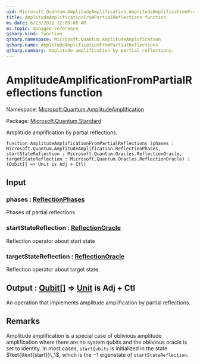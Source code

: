 ```yaml
---
uid: Microsoft.Quantum.AmplitudeAmplification.AmplitudeAmplificationFromPartialReflections
title: AmplitudeAmplificationFromPartialReflections function
ms.date: 6/23/2022 12:00:00 AM
ms.topic: managed-reference
qsharp.kind: function
qsharp.namespace: Microsoft.Quantum.AmplitudeAmplification
qsharp.name: AmplitudeAmplificationFromPartialReflections
qsharp.summary: Amplitude amplification by partial reflections.
---
```


# AmplitudeAmplificationFromPartialReflections function

Namespace: [Microsoft.Quantum.AmplitudeAmplification](xref:Microsoft.Quantum.AmplitudeAmplification)

Package: [Microsoft.Quantum.Standard](https://nuget.org/packages/Microsoft.Quantum.Standard)


Amplitude amplification by partial reflections.

```qsharp
function AmplitudeAmplificationFromPartialReflections (phases : Microsoft.Quantum.AmplitudeAmplification.ReflectionPhases, startStateReflection : Microsoft.Quantum.Oracles.ReflectionOracle, targetStateReflection : Microsoft.Quantum.Oracles.ReflectionOracle) : (Qubit[] => Unit is Adj + Ctl)
```


## Input

### phases : [ReflectionPhases](xref:Microsoft.Quantum.AmplitudeAmplification.ReflectionPhases)

Phases of partial reflections


### startStateReflection : [ReflectionOracle](xref:Microsoft.Quantum.Oracles.ReflectionOracle)

Reflection operator about start state


### targetStateReflection : [ReflectionOracle](xref:Microsoft.Quantum.Oracles.ReflectionOracle)

Reflection operator about target state



## Output : [Qubit](xref:microsoft.quantum.qsharp.valueliterals#qubit-literals)[] => [Unit](xref:microsoft.quantum.qsharp.valueliterals#unit-literal)  is Adj + Ctl

An operation that implements amplitude amplification by partial reflections.

## Remarks

Amplitude amplification is a special case of oblivious amplitude amplification where there are no system qubits and the oblivious oracle is set to identity.In most cases, `startQubits` is initialized in the state $\ket{\text{start}}\_1$, which is the $-1$ eigenstate of `startStateReflection`.